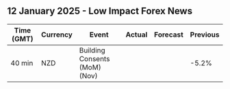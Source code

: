 ## 12 January 2025 - Low Impact Forex News

| Time (GMT) | Currency | Event | Actual | Forecast | Previous |
|------|----------|-------|--------|----------|----------|
| 40 min | NZD | Building Consents (MoM) (Nov) |  |  | -5.2% |
